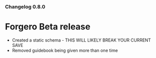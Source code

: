 ### Changelog 0.8.0

# Forgero Beta release

* Created a static schema - THIS WILL LIKELY BREAK YOUR CURRENT SAVE
* Removed guidebook being given more than one time
